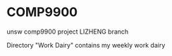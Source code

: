 # COMP9900
unsw comp9900 project LIZHENG branch

Directory "Work Dairy" contains my weekly work dairy
